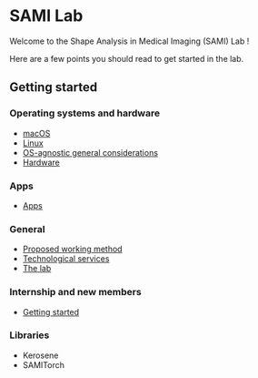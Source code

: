 # SAMI Lab

Welcome to the Shape Analysis in Medical Imaging (SAMI) Lab ! 

Here are a few points you should read to get started in the lab. 

## Getting started

### Operating systems and hardware
- [macOS](os/macos/index.md)
- [Linux](os/linux/index.md)
- [OS-agnostic general considerations](os/general/index.md)
- [Hardware](os/general/index.md#hardware)


### Apps
- [Apps](apps/index.md)


### General
- [Proposed working method](general/work_method.md)
- [Technological services](general/services.md)
- [The lab](general/the_lab.md)


### Internship and new members
- [Getting started](internship/index.md)

### Libraries

- Kerosene
- SAMITorch